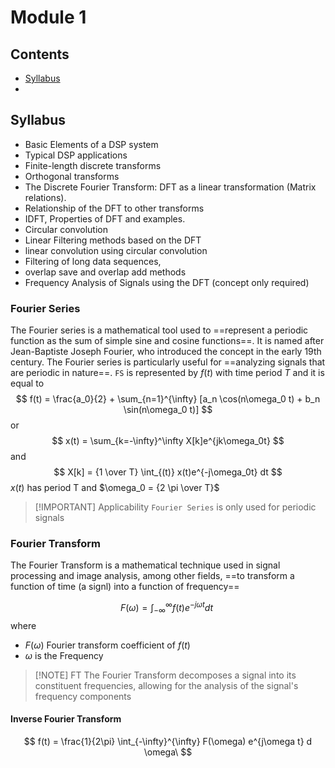 # Module 1

## Contents
- [Syllabus](#syllabus)
- 
## Syllabus

- Basic Elements of a DSP system
- Typical DSP applications
- Finite-length discrete transforms
- Orthogonal transforms 
- The Discrete Fourier Transform: DFT as a linear transformation (Matrix relations).
- Relationship of the DFT to other transforms
- IDFT, Properties of DFT and examples.
- Circular convolution
- Linear Filtering methods based on the DFT
- linear convolution using circular convolution
- Filtering of long data sequences,
- overlap save and overlap add methods
- Frequency Analysis of Signals using the DFT (concept only required)

### Fourier Series
The Fourier series is a mathematical tool used to ==represent a periodic function as the sum of simple sine and cosine functions==. It is named after Jean-Baptiste Joseph Fourier, who introduced the concept in the early 19th century. The Fourier series is particularly useful for ==analyzing signals that are periodic in nature==.
`FS` is represented by $f(t)$ with time period $T$ and it is equal to 
$$
f(t) = \frac{a_0}{2} + \sum_{n=1}^{\infty} [a_n \cos(n\omega_0 t) + b_n \sin(n\omega_0 t)]
$$
or
$$
x(t) = \sum_{k=-\infty}^\infty X[k]e^{jk\omega_0t}
$$
and 
$$
X[k] = {1 \over T} \int_{(t)} x(t)e^{-j\omega_0t} dt
$$
$x(t)$ has period T and $\omega_0 = {2 \pi \over T}$ 

> [!IMPORTANT] Applicability
> `Fourier Series` is only used for periodic signals 



### Fourier Transform
The Fourier Transform is a mathematical technique used in signal processing and image analysis, among other fields, ==to transform a function of time (a signl) into a function of frequency==

$$
F(\omega) = \int_{-\infty}^{\infty} f(t) e^{-j\omega t} dt\
$$
where 
- $F(\omega)$ Fourier transform coefficient of $f(t)$
- $\omega$ is the Frequency

> [!NOTE] FT
> The Fourier Transform decomposes a signal into its constituent
 frequencies,  allowing for the analysis of the signal's frequency
 components 
#### Inverse Fourier Transform

$$
f(t) = \frac{1}{2\pi} \int_{-\infty}^{\infty} F(\omega) e^{j\omega t} d
\omega\
$$
